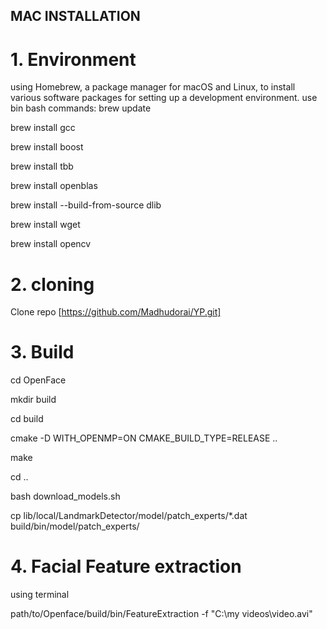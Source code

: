 ## MAC INSTALLATION

# 1. Environment
using Homebrew, a package manager for macOS and Linux, to install various software packages for setting up a development environment. use bin bash commands:
brew update

brew install gcc 

brew install boost

brew install tbb

brew install openblas

brew install --build-from-source dlib

brew install wget

brew install opencv

# 2. cloning
Clone repo [https://github.com/Madhudorai/YP.git]

# 3. Build
cd OpenFace

mkdir build

cd build

cmake -D WITH_OPENMP=ON CMAKE_BUILD_TYPE=RELEASE .. 

make

cd ..

bash download_models.sh 

cp lib/local/LandmarkDetector/model/patch_experts/*.dat build/bin/model/patch_experts/

# 4. Facial Feature extraction
using terminal

path/to/Openface/build/bin/FeatureExtraction -f "C:\my videos\video.avi"

